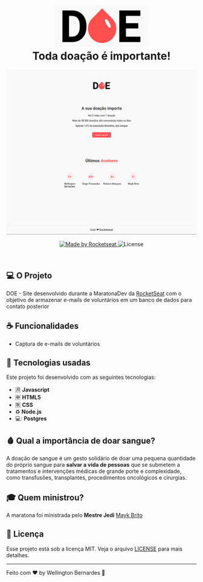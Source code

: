 <h1 align="center">
  <img src="public/logo.png" width="250px" /><br>
  Toda doação é importante!
</h2>

<p align="center">
    <img src="./assets/0101.png"/>
</p>

<p align="center">
  <a href="https://rocketseat.com.br">
    <img alt="Made by Rocketseat" src="https://img.shields.io/badge/made%20by-Rocketseat-%23F7DF1E">
  </a>
  <img alt="License" src="https://img.shields.io/badge/license-MIT-%23F7DF1E">
</p>

<br>

## 💻 O Projeto
DOE - Site desenvolvido durante a MaratonaDev da [RocketSeat](https://rocketseat.com.br/) com o objetivo de armazenar e-mails de voluntários em um banco de dados para contato posterior

## ☕ Funcionalidades
- Captura de e-mails de voluntários

## :rocket: Tecnologias usadas
Este projeto foi desenvolvido com as seguintes tecnologias:
- :u6708: **Javascript**
- :u7533: **HTML5**
- :u6709: **CSS**
- :recycle: **Node.js**
- 💻: **Postgres**

## 🩸 Qual a importância de doar sangue? <br>
A doação de sangue é um gesto solidário de doar uma pequena quantidade do próprio sangue para <b>salvar a vida de pessoas</b> que se submetem a tratamentos e intervenções médicas de grande porte e complexidade, como transfusões, transplantes, procedimentos oncológicos e cirurgias.

## :mortar_board: Quem ministrou?

A maratona foi ministrada pelo <b>Mestre Jedi</b> [Mayk Brito](https://github.com/maykbrito)

## :memo: Licença

Esse projeto está sob a licença MIT. Veja o arquivo [LICENSE](LICENSE.md) para mais detalhes.


---

Feito com ❤️ by Wellington Bernardes :wave:
